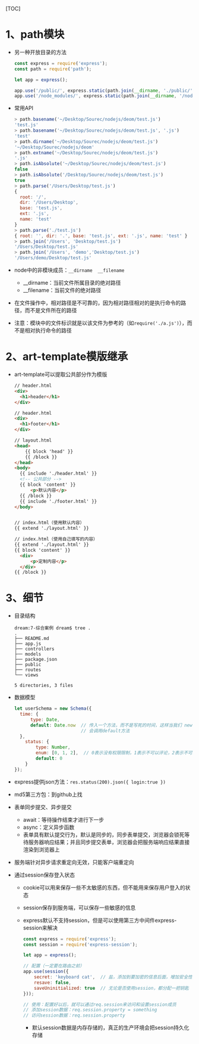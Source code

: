 [TOC]

# 1、path模块

- 另一种开放目录的方法

  ```javascript
  const express = require('express');
  const path = require('path');
  
  let app = express();
  
  app.use('/public/', express.static(path.join(__dirname, './public/')));
  app.use('/node_modules/', express.static(path.join(__dirname, '/node_modules/')));
  ```

- 常用API

  ```javascript
  > path.basename('~/Desktop/Sourec/nodejs/deom/test.js')
  'test.js'
  > path.basename('~/Desktop/Sourec/nodejs/deom/test.js', '.js')
  'test'
  > path.dirname('~/Desktop/Sourec/nodejs/deom/test.js')
  '~/Desktop/Sourec/nodejs/deom'
  > path.extname('~/Desktop/Sourec/nodejs/deom/test.js')
  '.js'
  > path.isAbsolute('~/Desktop/Sourec/nodejs/deom/test.js')
  false
  > path.isAbsolute('/Desktop/Sourec/nodejs/deom/test.js')
  true
  > path.parse('/Users/Desktop/test.js')
  {
    root: '/',
    dir: '/Users/Desktop',
    base: 'test.js',
    ext: '.js',
    name: 'test'
  }
  > path.parse('./test.js')
  { root: '', dir: '.', base: 'test.js', ext: '.js', name: 'test' }
  > path.join('/Users', 'Desktop/test.js')
  '/Users/Desktop/test.js'
  > path.join('/Users', 'demo','Desktop/test.js')
  '/Users/demo/Desktop/test.js'
  ```

- node中的非模块成员：`__dirname  __filename`
  - __dirname：当前文件所属目录的绝对路径
  - __filename：当前文件的绝对路径
- 在文件操作中，相对路径是不可靠的，因为相对路径相对的是执行命令的路径，而不是文件所在的路径
- 注意：模块中的文件标识就是以该文件为参考的（如`require('./a.js')`），而不是相对执行命令的路径

# 2、art-template模版继承

- art-template可以提取公共部分作为模版

  ```html
  // header.html
  <div>
  	<h1>header</h1>	
  </div>
  
  // header.html
  <div>
  	<h1>footer</h1>	
  </div>
  
  // layout.html
  <head>
      {{ block 'head' }}
      {{ /block }}
  </head>
  <body>
  	{{ include './header.html' }}
  	<!-- 公共部分 -->
  	{{ block 'content' }}
  		<p>默认内容</p>
  	{{ /block }}
  	{{ include './footer.html' }}
  </body>
  
  
  // index.html（使用默认内容）
  {{ extend './layout.html' }}
  
  // index.html（使用自己填写的内容）
  {{ extend './layout.html' }}
  {{ block 'content' }}
  	<div>
  		<p>定制内容</p>	
  	</div>
  {{ /block }}
  ```

# 3、细节

- 目录结构

  ```shell
  dream:7-综合案例 dream$ tree .
  .
  ├── README.md
  ├── app.js
  ├── controllers
  ├── models
  ├── package.json
  ├── public
  ├── routes
  └── views
  
  5 directories, 3 files
  ```

- 数据模型

  ```javascript
  let userSchema = new Schema({
  	time: {
  		type: Date,
  		default: Date.now  // 传入一个方法，而不是写死的时间，这样当我们 new model 时没有传递 time 时，mongoose就
          				   // 会调用default方法
  	},
      status: {
          type: Number,
          enum: [0, 1, 2],  // 0表示没有权限限制，1表示不可以评论，2表示不可以登入
          default: 0
      }
  });
  ```

- express提供json方法：`res.status(200).json({ login:true })`

- md5第三方包：到github上找

- 表单同步提交、异步提交

  - await：等待操作结束才进行下一步
  - async：定义异步函数
  - 表单具有默认提交行为，默认是同步的，同步表单提交，浏览器会锁死等待服务器响应结果；并且同步提交表单，浏览器会把服务端响应结果直接渲染到浏览器上

- 服务端针对异步请求重定向无效，只能客户端重定向

- 通过session保存登入状态

  - cookie可以用来保存一些不太敏感的东西，但不能用来保存用户登入的状态

  - session保存到服务端，可以保存一些敏感的信息

  - express默认不支持session，但是可以使用第三方中间件express-session来解决

    ```javascript
    const express = require('express');
    const session = require('express-session');
    
    let app = express();
    
    // 配置（一定要在路由之前）
    app.use(session({
        secret: 'keyboard cat',  // 盐，添加到要加密的信息后面，增加安全性
        resave: false,  
        saveUninitialized: true  // 无论是否使用session，都分配一把钥匙
    }));
    
    // 使用：配置好以后，就可以通过req.session来访问和设置session成员
    // 添加session数据：req.session.property = something
    // 访问session数据：req.session.property
    ```

    - 默认session数据是内存存储的，真正的生产环境会把session持久化存储

